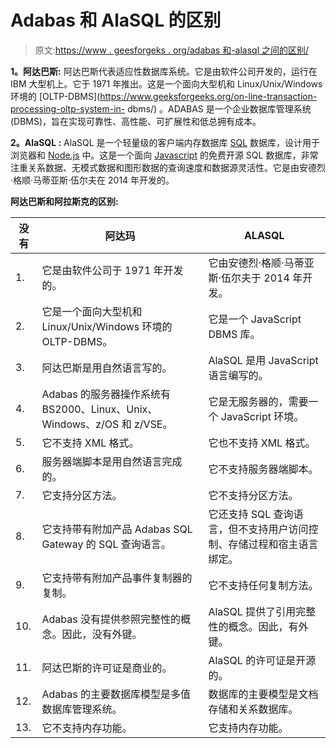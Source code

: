 # Adabas 和 AlaSQL 的区别

> 原文:[https://www . geesforgeks . org/adabas 和-alasql 之间的区别/](https://www.geeksforgeeks.org/difference-between-adabas-and-alasql/)

**1。阿达巴斯:**
阿达巴斯代表适应性数据库系统。它是由软件公司开发的，运行在 IBM 大型机上。它于 1971 年推出。这是一个面向大型机和 Linux/Unix/Windows 环境的 [OLTP-DBMS](https://www.geeksforgeeks.org/on-line-transaction-processing-oltp-system-in- dbms/) 。ADABAS 是一个企业数据库管理系统(DBMS)，旨在实现可靠性、高性能、可扩展性和低总拥有成本。

**2。AlaSQL :**
AlaSQL 是一个轻量级的客户端内存数据库 [SQL](https://www.geeksforgeeks.org/sql-tutorial/) 数据库，设计用于浏览器和 [Node.js](https://www.geeksforgeeks.org/introduction-to-nodejs/) 中。这是一个面向 [Javascript](https://www.geeksforgeeks.org/javascript-tutorial/) 的免费开源 SQL 数据库，非常注重关系数据、无模式数据和图形数据的查询速度和数据源灵活性。它是由安德烈·格顺·马蒂亚斯·伍尔夫在 2014 年开发的。

**阿达巴斯和阿拉斯克的区别:**

<center>

| 没有 | 阿达玛 | ALASQL |
| --- | --- | --- |
| 1. | 它是由软件公司于 1971 年开发的。 | 它由安德烈·格顺·马蒂亚斯·伍尔夫于 2014 年开发。 |
| 2. | 它是一个面向大型机和 Linux/Unix/Windows 环境的 OLTP-DBMS。 | 它是一个 JavaScript DBMS 库。 |
| 3. | 阿达巴斯是用自然语言写的。 | AlaSQL 是用 JavaScript 语言编写的。 |
| 4. | Adabas 的服务器操作系统有 BS2000、Linux、Unix、Windows、z/OS 和 z/VSE。 | 它是无服务器的，需要一个 JavaScript 环境。 |
| 5. | 它不支持 XML 格式。 | 它也不支持 XML 格式。 |
| 6. | 服务器端脚本是用自然语言完成的。 | 它不支持服务器端脚本。 |
| 7. | 它支持分区方法。 | 它不支持分区方法。 |
| 8. | 它支持带有附加产品 Adabas SQL Gateway 的 SQL 查询语言。 | 它还支持 SQL 查询语言，但不支持用户访问控制、存储过程和宿主语言绑定。 |
| 9. | 它支持带有附加产品事件复制器的复制。 | 它不支持任何复制方法。 |
| 10. | Adabas 没有提供参照完整性的概念。因此，没有外键。 | AlaSQL 提供了引用完整性的概念。因此，有外键。 |
| 11. | 阿达巴斯的许可证是商业的。 | AlaSQL 的许可证是开源的。 |
| 12. | Adabas 的主要数据库模型是多值数据库管理系统。 | 数据库的主要模型是文档存储和关系数据库。 |
| 13. | 它不支持内存功能。 | 它支持内存功能。 |

</center>